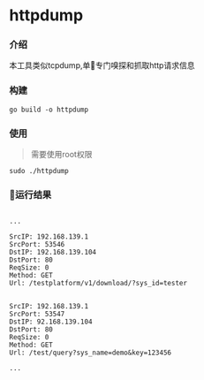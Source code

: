 # httpdump

### 介绍

本工具类似tcpdump,单专门嗅探和抓取http请求信息

### 构建

```
go build -o httpdump
```

### 使用 

> 需要使用root权限

```
sudo ./httpdump
```

### 运行结果

```

...

SrcIP: 192.168.139.1
SrcPort: 53546
DstIP: 192.168.139.104
DstPort: 80
ReqSize: 0
Method: GET
Url: /testplatform/v1/download/?sys_id=tester


SrcIP: 192.168.139.1
SrcPort: 53547
DstIP: 92.168.139.104
DstPort: 80
ReqSize: 0
Method: GET
Url: /test/query?sys_name=demo&key=123456

...

```

